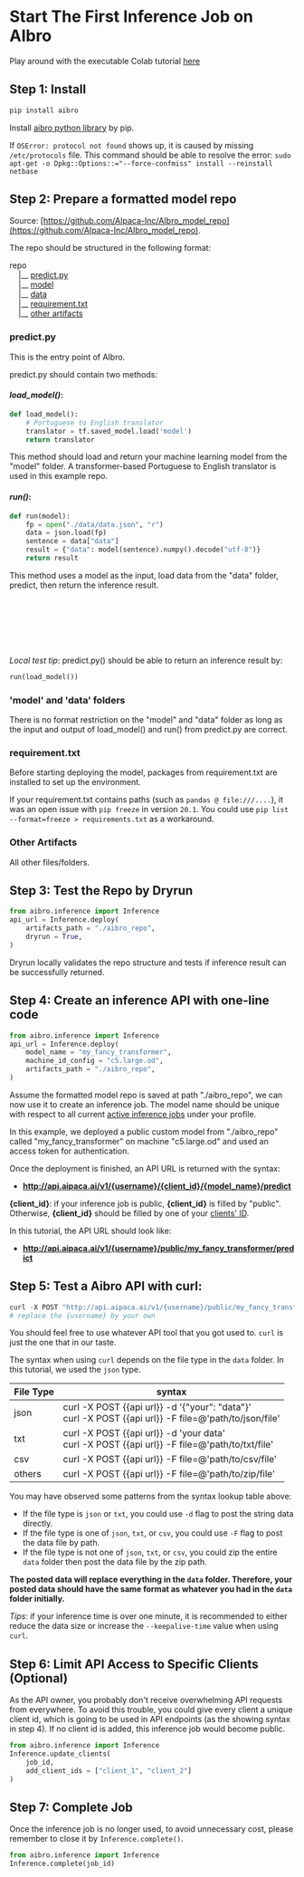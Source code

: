 # Start The First Inference Job on AIbro

<aside class="success">
Play around with the executable Colab tutorial <a href = "https://colab.research.google.com/drive/1NH2Aj1bbCgqJXyNKK9TkzwlO4JDBkTQC?usp=sharing"> here</a>
</aside>

## Step 1: Install

```python
pip install aibro
```

Install [aibro python library](https://pypi.org/project/aibro/) by pip.

If `OSError: protocol not found` shows up, it is caused by missing `/etc/protocols` file. This command should be able to resolve the error: `sudo apt-get -o Dpkg::Options::="--force-confmiss" install --reinstall netbase`

## Step 2: Prepare a formatted model repo

Source: [https://github.com/AIpaca-Inc/AIbro_model_repo](https://github.com/AIpaca-Inc/AIbro_model_repo).

The repo should be structured in the following format:

repo <br/>
&nbsp;&nbsp;&nbsp;&nbsp;|\_\_&nbsp;[predict.py](#predict-py)<br/>
&nbsp;&nbsp;&nbsp;&nbsp;|\_\_&nbsp;[model](#39-model-39-and-39-data-39-folders)<br/>
&nbsp;&nbsp;&nbsp;&nbsp;|\_\_&nbsp;[data](#39-model-39-and-39-data-39-folders)<br/>
&nbsp;&nbsp;&nbsp;&nbsp;|\_\_&nbsp;[requirement.txt](#requirement-txt)<br/>
&nbsp;&nbsp;&nbsp;&nbsp;|\_\_&nbsp;[other artifacts](#other-artifacts)<br/>

### **predict.py**

This is the entry point of AIbro.

predict.py should contain two methods:

#### _load_model()_:

```python
def load_model():
    # Portuguese to English translator
    translator = tf.saved_model.load('model')
    return translator
```

This method should load and return your machine learning model from the "model" folder. A transformer-based Portuguese to English translator is used in this example repo.

#### _run()_:

```python
def run(model):
    fp = open("./data/data.json", "r")
    data = json.load(fp)
    sentence = data["data"]
    result = {"data": model(sentence).numpy().decode("utf-8")}
    return result
```

This method uses a model as the input, load data from the "data" folder, predict, then return the inference result.
</br></br></br></br></br></br></br>

_Local test tip_: predict.py() should be able to return an inference result by:

```python
run(load_model())
```

### **'model' and 'data' folders**

There is no format restriction on the "model" and "data" folder as long as the input and output of load_model() and run() from predict.py are correct.

### **requirement.txt**

Before starting deploying the model, packages from requirement.txt are installed to set up the environment.

If your requirement.txt contains paths (such as `pandas @ file:///....`), it was an open issue with `pip freeze` in version `20.1`. You could use `pip list --format=freeze > requirements.txt` as a workaround.

### **Other Artifacts**

All other files/folders.

## Step 3: Test the Repo by Dryrun

```python
from aibro.inference import Inference
api_url = Inference.deploy(
    artifacts_path = "./aibro_repo",
    dryrun = True,
)
```

Dryrun locally validates the repo structure and tests if inference result can be successfully returned.

## Step 4: Create an inference API with one-line code

```python
from aibro.inference import Inference
api_url = Inference.deploy(
    model_name = "my_fancy_transformer",
    machine_id_config = "c5.large.od",
    artifacts_path = "./aibro_repo",
)
```

Assume the formatted model repo is saved at path "./aibro_repo", we can now use it to create an inference job. The model name should be unique with respect to all current [active inference jobs](https://aipaca.ai/inference_jobs) under your profile.

In this example, we deployed a public custom model from "./aibro_repo" called "my_fancy_transformer" on machine "c5.large.od" and used an access token for authentication.

Once the deployment is finished, an API URL is returned with the syntax: </br>

- **http://api.aipaca.ai/v1/{username}/{client_id}/{model_name}/predict** </br>

**{client_id}**: if your inference job is public, **{client_id}** is filled by "public". Otherwise, **{client_id}** should be filled by one of your [clients' ID](#add-clients).

In this tutorial, the API URL should look like:

- **http://api.aipaca.ai/v1/{username}/public/my_fancy_transformer/predict** </br>

## Step 5: Test a Aibro API with curl:

```python
curl -X POST "http://api.aipaca.ai/v1/{username}/public/my_fancy_transformer/predict" -d '{"data": "Olá"}'
# replace the {username} by your own
```

You should feel free to use whatever API tool that you got used to. `curl` is just the one that in our taste.

The syntax when using `curl` depends on the file type in the `data` folder. In this tutorial, we used the `json` type.

| File Type | syntax                                                                                                   |
| --------- | -------------------------------------------------------------------------------------------------------- |
| json      | curl -X POST {{api url}} -d '{"your": "data"}'<br/>curl -X POST {{api url}} -F file=@'path/to/json/file' |
| txt       | curl -X POST {{api url}} -d 'your data'<br/>curl -X POST {{api url}} -F file=@'path/to/txt/file'         |
| csv       | curl -X POST {{api url}} -F file=@'path/to/csv/file'                                                     |
| others    | curl -X POST {{api url}} -F file=@'path/to/zip/file'                                                     |

You may have observed some patterns from the syntax lookup table above:

- If the file type is `json` or `txt`, you could use `-d` flag to post the string data directly.
- If the file type is one of `json`, `txt`, or `csv`, you could use `-F` flag to post the data file by path.
- If the file type is not one of `json`, `txt`, or `csv`, you could zip the entire `data` folder then post the data file by the zip path.

**The posted data will replace everything in the `data` folder. Therefore, your posted data should have the same format as whatever you had in the `data` folder initially.**

_Tips_: if your inference time is over one minute, it is recommended to either reduce the data size or increase the `--keepalive-time` value when using `curl`.

## Step 6: Limit API Access to Specific Clients (Optional)

As the API owner, you probably don't receive overwhelming API requests from everywhere. To avoid this trouble, you could give every client a unique client id, which is going to be used in API endpoints (as the showing syntax in step 4). If no client id is added, this inference job would become public.

```python
from aibro.inference import Inference
Inference.update_clients(
    job_id,
    add_client_ids = ["client_1", "client_2"]
)
```

## Step 7: Complete Job

Once the inference job is no longer used, to avoid unnecessary cost, please remember to close it by `Inference.complete()`.

```python
from aibro.inference import Inference
Inference.complete(job_id)
```
